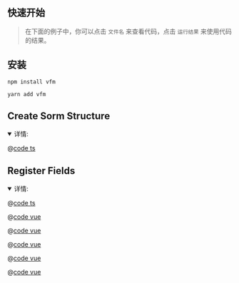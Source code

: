 ## 快速开始

> 在下面的例子中，你可以点击 `文件名` 来查看代码，点击 `运行结果` 来使用代码的结果。

## 安装

<CodeGroup>
  <CodeGroupItem title="NPM">

```
npm install vfm
```

  </CodeGroupItem>
  <CodeGroupItem title="YARN">

```
yarn add vfm
```

  </CodeGroupItem>
</CodeGroup>

## Create Sorm Structure

<details open>
  <summary>详情:</summary>

  @[code ts](../.vuepress/components/form.ts)

</details>

## Register Fields

<details open>
  <summary>详情:</summary>
  <ExampleBlock>
    <ExampleItem title="结果" active>
      <BaseForm />
    </ExampleItem>
    <ExampleItem title="<CreateForm>">

@[code ts](../.vuepress/components/form.ts)

  </ExampleItem>
    <ExampleItem title="<BaseForm>">

@[code vue](../.vuepress/components/BaseForm.vue)

  </ExampleItem>
    <ExampleItem title="<BaseInfo>">

  @[code vue](../.vuepress/components/partial/BaseInfo.vue)

  </ExampleItem>
    <ExampleItem title="<AddressList>">

  @[code vue](../.vuepress/components/partial/AddressList.vue)

  </ExampleItem>
    <ExampleItem title="<SchoolList>">

  @[code vue](../.vuepress/components/partial/SchoolList.vue)

  </ExampleItem>
    <ExampleItem title="<SelectSchool>">

  @[code vue](../.vuepress/components/partial/SelectSchool.vue)

  </ExampleItem>
  </ExampleBlock>
</details>


